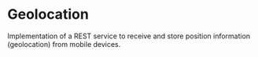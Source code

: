 # Geolocation
Implementation of a REST service to receive and store position information (geolocation) from mobile devices.
